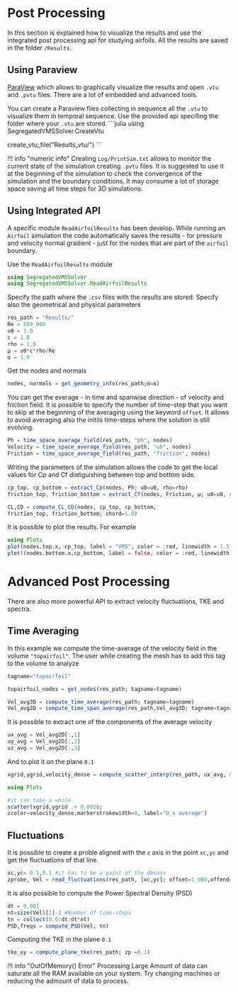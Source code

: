 # Post Processing

In this section is explained how to visualize the results and use the integrated post processing api for studying airfoils. All the results are saved in the folder `/Results`. 

## Using Paraview
[ParaView](https://www.paraview.org/) which allows to graphically visualize the results and open `.vtu` and `.pvtu` files. There are a lot of embedded and advanced tools.

You can create a Paraview files collecting in sequence all the  `.vtu` to visualize them in temporal sequence. Use the provided api specifing the folder where your `.vtu` are stored.
´´´julia
using SegregatedVMSSolver.CreateVtu

create_vtu_file("Results_vtu/")
´´´

!!! info "numeric info" 
    Creating `Log/PrintSim.txt` allows to monitor the current state of the simulation creating `.pvtu` files.
    It is suggested to use it at the beginning of the simulation to check the convergence of the simulation and the boundary conditions.
    It may consume a lot of storage space saving all time steps for 3D simulations. 

## Using Integrated API
A specific module `ReadAirfoilResults` has been develop. While running an `Airfoil` simulation the code automatically saves the results - for pressure and velocity normal gradient - just for the nodes that are part of the `airfoil` boundary. 

Use the `ReadAirfoilResults` module
```julia
using SegregatedVMSSolver
using SegregatedVMSSolver.ReadAirfoilResults
```

Specify the path where the `.csv` files with the results are stored. 
Specify also the geometrical and physical parameters
```julia
res_path = "Results/"
Re = 500_000
u0 = 1.0
c = 1.0
rho = 1.0
μ = u0*c*rho/Re
α = 1.0
```

Get the nodes and normals
```julia
nodes, normals = get_geometry_info(res_path;α=α)
```
You can get the everage - in time and spanwise direction - of velocity and friction field. It is possible to specify the number of time-step that you want to skip at the beginning of the averaging using the keyword `offset`. It allows to avoid averaging also the initils time-steps where the solution is still evolving.

```julia
Ph = time_space_average_field(res_path, "ph", nodes)
Velocity = time_space_average_field(res_path, "uh", nodes)
Friction = time_space_average_field(res_path, "friction", nodes)
```


Writing the parameters of the simulation allows the code to get the local values for Cp and Cf distiguishing between top and bottom side. 
```julia
cp_top, cp_bottom = extract_Cp(nodes, Ph; u0=u0, rho=rho)
friction_top, friction_bottom = extract_Cf(nodes, Friction, μ; u0=u0, rho=rho)

CL,CD = compute_CL_CD(nodes, cp_top, cp_bottom,
friction_top, friction_bottom; chord=1.0)
```

It is possible to plot the results.
For example

```julia
using Plots
plot(nodes.top.x, cp_top, label = "VMS", color = :red, linewidth = 1.5)
plot!(nodes.bottom.x,cp_bottom, label = false, color = :red, linewidth = 1.5 )
```


# Advanced Post Processing
There are also more powerful API to extract velocity fluctuations, TKE and spectra.

## Time Averaging
In this example we compute the time-average of the velocity field in the volume `"topairfoil"`. The user while creating the mesh has to add this tag to the volume to analyze

```julia
tagname="topairfoil"

topairfoil_nodes = get_nodes(res_path; tagname=tagname)

Vel_avg3D = compute_time_average(res_path; tagname=tagname)
Vel_avg2D = compute_time_span_average(res_path,Vel_avg3D; tagname=tagname)
```

It is possible to extract one of the components of the average velocity
```julia
ux_avg = Vel_avg2D[:,1]
uy_avg = Vel_avg2D[:,2]
uz_avg = Vel_avg2D[:,3]
```
And to plot it on the plane `0.1`

```julia
xgrid,ygrid,velocity_dense = compute_scatter_interp(res_path, ux_avg, 0.1)

using Plots

#it can take a while
scatter(xgrid,ygrid .+ 0.0028;
zcolor=velocity_dense,markerstrokewidth=0, label="U_x average")
```



## Fluctuations

It is possible to create a proble aligned with the `z` axis in the point `xc,yc` and get the fluctuations of that line.

```julia
xc,yc= 0.5,0.1 #it has to be a point of the domain
zprobe, Vel = read_fluctuations(res_path, [xc,yc]; offset=1_000,offend=5_000)
```

It is also possible to compute the Power Spectral Density (PSD)
```julia
dt = 0.001
nt=size(Vel)[1]-1 #Number of time-steps
tn = collect(0.0:dt:dt*nt)
PSD,freqs = compute_PSD(Vel, tn)
```

Computing the TKE in the plane `0.1`
```julia
tke_xy = compute_plane_tke(res_path; zp =0.1)
```



!!! info "OutOfMemory() Error" 
    Processing Large Amount of data can saturate all the RAM available on your system. Try changing machines or reducing the admount of data to process.